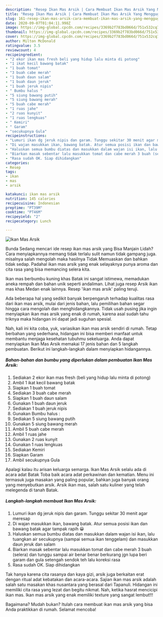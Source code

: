 ```yaml
---
description: "Resep Ikan Mas Arsik | Cara Membuat Ikan Mas Arsik Yang Menggugah Selera"
title: "Resep Ikan Mas Arsik | Cara Membuat Ikan Mas Arsik Yang Menggugah Selera"
slug: 161-resep-ikan-mas-arsik-cara-membuat-ikan-mas-arsik-yang-menggugah-selera
date: 2020-09-07T01:04:11.998Z
image: https://img-global.cpcdn.com/recipes/3369b2f783bd066d/751x532cq70/ikan-mas-arsik-foto-resep-utama.jpg
thumbnail: https://img-global.cpcdn.com/recipes/3369b2f783bd066d/751x532cq70/ikan-mas-arsik-foto-resep-utama.jpg
cover: https://img-global.cpcdn.com/recipes/3369b2f783bd066d/751x532cq70/ikan-mas-arsik-foto-resep-utama.jpg
author: Milton McDonald
ratingvalue: 3.5
reviewcount: 4
recipeingredient:
- "2 ekor ikan mas fresh beli yang hidup lalu minta di potong"
- "1 ikat kecil bawang batak"
- "1 buah tomat"
- "3 buah cabe merah"
- "1 buah daun salam"
- "1 buah daun jeruk"
- "1 buah jeruk nipis"
- " Bumbu halus "
- "5 siung bawang putih"
- "5 siung bawang merah"
- "5 buah cabe merah"
- "1 ruas jahe"
- "2 ruas kunyit"
- "1 ruas lengkuas"
- " Kemiri"
- " Garam"
- "secukupnya Gula"
recipeinstructions:
- "Lumuri ikan dg jeruk nipis dan garam. Tunggu sekitar 30 menit agar meresap"
- "Di wajan masukkan ikan, bawang batak. Atur semua posisi ikan dan bawang batak agar tampak rapih 😀"
- "Haluskan semua bumbu diatas dan masukkan dalam wajan isi ikan, lalu tuangkan air secukupnya (sampai semua ikan tenggelam) dan masukkan daun jeruk dan salam"
- "Biarkan masak sebentar lalu masukkan tomat dan cabe merah 3 buah (selera) dan tunggu sampai air benar benar berkurang jgn lupa beri garam dan gula setengah sendok teh lalu koreksi rasa"
- "Rasa sudah OK. Siap dihidangkan"
categories:
- Resep
tags:
- ikan
- mas
- arsik

katakunci: ikan mas arsik 
nutrition: 145 calories
recipecuisine: Indonesian
preptime: "PT39M"
cooktime: "PT46M"
recipeyield: "2"
recipecategory: Lunch

---
```



![Ikan Mas Arsik](https://img-global.cpcdn.com/recipes/3369b2f783bd066d/751x532cq70/ikan-mas-arsik-foto-resep-utama.jpg)

Bunda Sedang mencari ide resep ikan mas arsik yang Bisa Manjain Lidah? Cara menyiapkannya memang tidak terlalu sulit namun tidak gampang juga. misalnya salah mengolah maka hasilnya Tidak Memuaskan dan bahkan tidak sedap. Padahal ikan mas arsik yang enak selayaknya punya aroma dan cita rasa yang bisa memancing selera kita.

Ikan mas berbumbu kuning khas Batak ini sangat istimewa, memadukan aneka rempah dan bahan unik seperti andaliman. Lihat juga resep Arsik ikan mas khas Medan enak lainnya. Resep &#39;ikan mas arsik&#39; paling teruji.

Ada beberapa hal yang sedikit banyak berpengaruh terhadap kualitas rasa dari ikan mas arsik, mulai dari jenis bahan, lalu pemilihan bahan segar hingga cara mengolah dan menghidangkannya. Tidak usah pusing jika ingin menyiapkan ikan mas arsik yang enak di rumah, karena asal sudah tahu triknya maka hidangan ini dapat jadi suguhan spesial.


Nah, kali ini kita coba, yuk, variasikan ikan mas arsik sendiri di rumah. Tetap berbahan yang sederhana, hidangan ini bisa memberi manfaat untuk membantu menjaga kesehatan tubuhmu sekeluarga. Anda dapat menyiapkan Ikan Mas Arsik memakai 17 jenis bahan dan 5 langkah pembuatan. Berikut ini langkah-langkah dalam menyiapkan hidangannya.

<!--inarticleads1-->

##### Bahan-bahan dan bumbu yang diperlukan dalam pembuatan Ikan Mas Arsik:

1. Sediakan 2 ekor ikan mas fresh (beli yang hidup lalu minta di potong)
1. Ambil 1 ikat kecil bawang batak
1. Siapkan 1 buah tomat
1. Sediakan 3 buah cabe merah
1. Siapkan 1 buah daun salam
1. Gunakan 1 buah daun jeruk
1. Sediakan 1 buah jeruk nipis
1. Gunakan  Bumbu halus :
1. Sediakan 5 siung bawang putih
1. Gunakan 5 siung bawang merah
1. Ambil 5 buah cabe merah
1. Ambil 1 ruas jahe
1. Gunakan 2 ruas kunyit
1. Gunakan 1 ruas lengkuas
1. Sediakan  Kemiri
1. Siapkan  Garam
1. Ambil secukupnya Gula


Apalagi kalau itu arisan keluarga semarga. Ikan Mas Arsik selalu ada di acara adat Batak Toba baik acara adat perkawinan dan kematian. Menu ini termasuk juga masakan yang paling popular, bahkan juga banyak orang yang menyebutkan arsik. Arsik ikan mas, salah satu kuliner yang telah melegenda di tanah Batak. 

<!--inarticleads2-->

##### Langkah-langkah membuat Ikan Mas Arsik:

1. Lumuri ikan dg jeruk nipis dan garam. Tunggu sekitar 30 menit agar meresap
1. Di wajan masukkan ikan, bawang batak. Atur semua posisi ikan dan bawang batak agar tampak rapih 😀
1. Haluskan semua bumbu diatas dan masukkan dalam wajan isi ikan, lalu tuangkan air secukupnya (sampai semua ikan tenggelam) dan masukkan daun jeruk dan salam
1. Biarkan masak sebentar lalu masukkan tomat dan cabe merah 3 buah (selera) dan tunggu sampai air benar benar berkurang jgn lupa beri garam dan gula setengah sendok teh lalu koreksi rasa
1. Rasa sudah OK. Siap dihidangkan


Tak hanya karena cita rasanya dan kaya gizi, arsik juga berkaitan erat dengan ritual adat kebatakan dan acara-acara. Sajian ikan mas arsik adalah salah satu masakan khas nusantara yang berasal dari Tapanuli. Hidangan ini memiliki cita rasa yang lezat dan begitu nikmat. Nah, ketika hasrat mencicipi ikan mas. Ikan mas arsik yang enak memiliki texture yang sangat lembut!!! 

Bagaimana? Mudah bukan? Itulah cara membuat ikan mas arsik yang bisa Anda praktikkan di rumah. Selamat mencoba!

